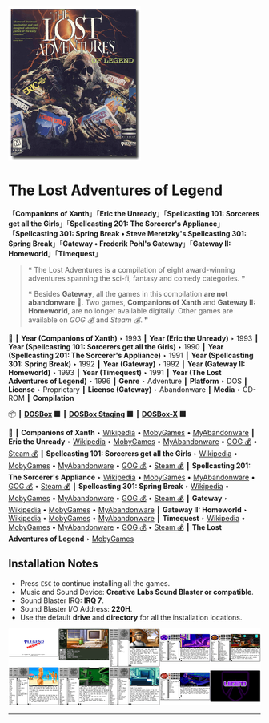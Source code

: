 ![](Thumbnail.png "application-thumbnail")

# The Lost Adventures of Legend

「**Companions of Xanth**」「**Eric the Unready**」「**Spellcasting 101: Sorcerers get all the Girls**」「**Spellcasting 201: The Sorcerer's Appliance**」「**Spellcasting 301: Spring Break • Steve Meretzky's Spellcasting 301: Spring Break**」「**Gateway • Frederik Pohl's Gateway**」「**Gateway II: Homeworld**」「**Timequest**」

> ❝ The Lost Adventures is a compilation of eight award-winning adventures spanning the sci-fi, fantasy and comedy categories. ❞
>
> ❝ Besides **Gateway**, all the games in this compilation **are not abandonware 🚫**. Two games, **Companions of Xanth** and **Gateway II: Homeworld**, are no longer available digitally. Other games are available on *GOG 💰* and *Steam 💰*. ❞
>

📌 ┃ **Year (Companions of Xanth)** ‣ 1993 ┃ **Year (Eric the Unready)** ‣ 1993 ┃ **Year (Spellcasting 101: Sorcerers get all the Girls)** ‣ 1990 ┃ **Year (Spellcasting 201: The Sorcerer's Appliance)** ‣ 1991 ┃ **Year (Spellcasting 301: Spring Break)** ‣ 1992 ┃ **Year (Gateway)** ‣ 1992 ┃ **Year (Gateway II: Homeworld)** ‣ 1993 ┃ **Year (Timequest)** ‣ 1991 ┃ **Year (The Lost Adventures of Legend)** ‣ 1996 ┃ **Genre** ‣ Adventure ┃ **Platform** ‣ DOS ┃ **License** ‣ Proprietary ┃ **License (Gateway)** ‣ Abandonware ┃ **Media** ‣ CD-ROM ┃ **Compilation** 

📦 ┃ **[DOSBox](https://www.dosbox.com/) 🟩** ┃ **[DOSBox Staging](https://dosbox-staging.github.io/) 🟩** ┃ **[DOSBox-X](https://dosbox-x.com/) 🟩** 

📎 ┃ **Companions of Xanth** ‣ [Wikipedia](https://en.wikipedia.org/wiki/Companions_of_Xanth) • [MobyGames](https://www.mobygames.com/game/319/companions-of-xanth/) • [MyAbandonware](https://www.myabandonware.com/game/companions-of-xanth-1yy) ┃ **Eric the Unready** ‣ [Wikipedia](https://en.wikipedia.org/wiki/Eric_the_Unready) • [MobyGames](https://www.mobygames.com/game/431/eric-the-unready/) • [MyAbandonware](https://www.myabandonware.com/game/eric-the-unready-2nv) • [GOG 💰](https://www.gog.com/en/game/eric_the_unready) • [Steam 💰](https://store.steampowered.com/app/1006450/Eric_The_Unready/) ┃ **Spellcasting 101: Sorcerers get all the Girls** ‣ [Wikipedia](https://en.wikipedia.org/wiki/Spellcasting_101:_Sorcerers_Get_All_the_Girls) • [MobyGames](https://www.mobygames.com/game/1027/spellcasting-101-sorcerers-get-all-the-girls/) • [MyAbandonware](https://www.myabandonware.com/game/spellcasting-101-sorcerers-get-all-the-girls-10m) • [GOG 💰](https://www.gog.com/en/game/spellcasting_123) • [Steam 💰](https://store.steampowered.com/app/1028460/Spellcasting_Collection/) ┃ **Spellcasting 201: The Sorcerer's Appliance** ‣ [Wikipedia](https://en.wikipedia.org/wiki/Spellcasting_201:_The_Sorcerer%27s_Appliance) • [MobyGames](https://www.mobygames.com/game/1083/spellcasting-201-the-sorcerers-appliance/) • [MyAbandonware](https://www.myabandonware.com/game/spellcasting-201-the-sorcerer-s-appliance-19l) • [GOG 💰](https://www.gog.com/en/game/spellcasting_123) • [Steam 💰](https://store.steampowered.com/app/1028460/Spellcasting_Collection/) ┃ **Spellcasting 301: Spring Break** ‣ [Wikipedia](https://en.wikipedia.org/wiki/Spellcasting_301:_Spring_Break) • [MobyGames](https://www.mobygames.com/game/1028/steve-meretzkys-spellcasting-301-spring-break/) • [MyAbandonware](https://www.myabandonware.com/game/steve-meretzky-s-spellcasting-301-spring-break-1ld) • [GOG 💰](https://www.gog.com/en/game/spellcasting_123) • [Steam 💰](https://store.steampowered.com/app/1028460/Spellcasting_Collection/) ┃ **Gateway** ‣ [Wikipedia](https://en.wikipedia.org/wiki/Gateway_(video_game)) • [MobyGames](https://www.mobygames.com/game/317/frederik-pohls-gateway/) • [MyAbandonware](https://www.myabandonware.com/game/frederik-pohl-s-gateway-1er) ┃ **Gateway II: Homeworld** ‣ [Wikipedia](https://en.wikipedia.org/wiki/Gateway_II:_Homeworld) • [MobyGames](https://www.mobygames.com/game/318/gateway-ii-homeworld/) • [MyAbandonware](https://www.myabandonware.com/game/gateway-ii-homeworld-2a9) ┃ **Timequest** ‣ [Wikipedia](https://en.wikipedia.org/wiki/Timequest) • [MobyGames](https://www.mobygames.com/game/1026/timequest/) • [MyAbandonware](https://www.myabandonware.com/game/timequest-1ac) • [GOG 💰](https://gog.com/en/game/timequest) • [Steam 💰](https://store.steampowered.com/app/1297560/Timequest/) ┃ **The Lost Adventures of Legend** ‣ [MobyGames](https://www.mobygames.com/game/1338/the-lost-adventures-of-legend/) 

## Installation Notes
- Press `ESC` to continue installing all the games.
- Music and Sound Device: **Creative Labs Sound Blaster or compatible**.
- Sound Blaster IRQ: **IRQ 7**.
- Sound Blaster I/O Address: **220H**.
- Use the default **drive** and **directory** for all the installation locations.

![](Montage.png "The Lost Adventures of Legend")

---

